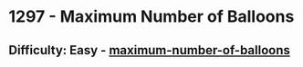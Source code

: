 <h1>1297 - Maximum Number of Balloons</h1><h2>Difficulty: Easy - <a href="https://leetcode.com/problems/maximum-number-of-balloons/">maximum-number-of-balloons</a></h2>
